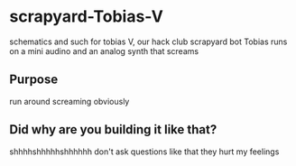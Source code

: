 # scrapyard-Tobias-V
schematics and such for tobias V, our hack club scrapyard bot
Tobias runs on a mini audino and an analog synth that screams

## Purpose
run around screaming obviously
## Did why are you building it like that?
shhhhshhhhhshhhhhh don't ask questions like that they hurt my feelings

